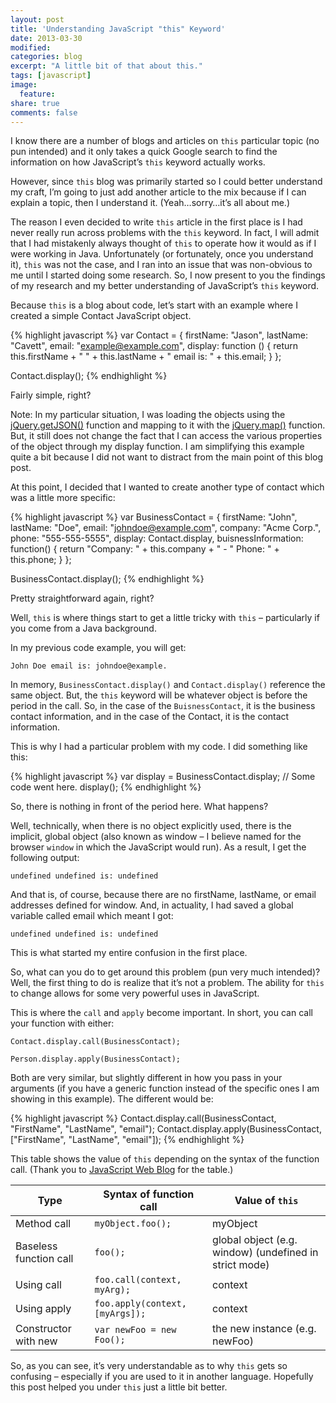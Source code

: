 ```yaml
---
layout: post
title: 'Understanding JavaScript "this" Keyword'
date: 2013-03-30
modified:
categories: blog
excerpt: "A little bit of that about this."
tags: [javascript]
image:
  feature:
share: true
comments: false
---
```

I know there are a number of blogs and articles on `this` particular topic (no pun intended) and it only takes a quick Google search to find the information on how JavaScript’s `this` keyword actually works.

However, since `this` blog was primarily started so I could better understand my craft, I’m going to just add another article to the mix because if I can explain a topic, then I understand it. (Yeah…sorry…it’s all about me.)

The reason I even decided to write `this` article in the first place is I had never really run across problems with the `this` keyword. In fact, I will admit that I had mistakenly always thought of `this` to operate how it would as if I were working in Java. Unfortunately (or fortunately, once you understand it), `this` was not the case, and I ran into an issue that was non-obvious to me until I started doing some research. So, I now present to you the findings of my research and my better understanding of JavaScript’s `this` keyword.

Because `this` is a blog about code, let’s start with an example where I created a simple Contact JavaScript object.

{% highlight javascript %}
var Contact = {
  firstName: "Jason",
  lastName: "Cavett",
  email: "example@example.com",
  display: function () { return this.firstName + " " + this.lastName + " email is: " + this.email; }
};

Contact.display();
{% endhighlight %}

Fairly simple, right?

Note: In my particular situation, I was loading the objects using the [jQuery.getJSON()](http://api.jquery.com/jQuery.getJSON/) function and mapping to it with the [jQuery.map()](http://api.jquery.com/jQuery.map/) function. But, it still does not change the fact that I can access the various properties of the object through my display function. I am simplifying this example quite a bit because I did not want to distract from the main point of this blog post.

At this point, I decided that I wanted to create another type of contact which was a little more specific:

{% highlight javascript %}
var BusinessContact = {
  firstName: "John",
  lastName: "Doe",
  email: "johndoe@example.com",
  company: "Acme Corp.",
  phone: "555-555-5555",
  display: Contact.display,
  buisnessInformation: function() {
    return "Company: " + this.company + " - " Phone: " + this.phone;
  }
};

BusinessContact.display();
{% endhighlight %}

Pretty straightforward again, right?

Well, `this` is where things start to get a little tricky with `this` – particularly if you come from a Java background.

In my previous code example, you will get:

```
John Doe email is: johndoe@example.
```

In memory, `BusinessContact.display()` and `Contact.display()` reference the same object. But, the `this` keyword will be whatever object is before the period in the call. So, in the case of the `BuisnessContact`, it is the business contact information, and in the case of the Contact, it is the contact information.

This is why I had a particular problem with my code. I did something like this:

{% highlight javascript %}
var display = BusinessContact.display;
// Some code went here.
display();
{% endhighlight %}

So, there is nothing in front of the period here. What happens?

Well, technically, when there is no object explicitly used, there is the implicit, global object (also known as window – I believe named for the browser `window` in which the JavaScript would run). As a result, I get the following output:

```
undefined undefined is: undefined
```

And that is, of course, because there are no firstName, lastName, or email addresses defined for window. And, in actuality, I had saved a global variable called email which meant I got:

```
undefined undefined is: undefined
```

This is what started my entire confusion in the first place.

So, what can you do to get around this problem (pun very much intended)? Well, the first thing to do is realize that it’s not a problem. The ability for `this` to change allows for some very powerful uses in JavaScript.

This is where the `call` and `apply` become important. In short, you can call your function with either:

```
Contact.display.call(BusinessContact);
```

```
Person.display.apply(BusinessContact);
```

Both are very similar, but slightly different in how you pass in your arguments (if you have a generic function instead of the specific ones I am showing in this example). The different would be:

{% highlight javascript %}
Contact.display.call(BusinessContact, "FirstName", "LastName", "email");
Contact.display.apply(BusinessContact, ["FirstName", "LastName", "email"]);
{% endhighlight %}

This table shows the value of `this` depending on the syntax of the function call. (Thank you to [JavaScript Web Blog](http://javascriptweblog.wordpress.com/2012/04/09/javascript-fat-city/) for the table.)

Type | Syntax of function call | Value of `this`
--- | --- | ---
Method call | `myObject.foo();` |	myObject
Baseless function call | `foo();` | global object (e.g. window) (undefined in strict mode)
Using call | `foo.call(context, myArg);` | context
Using apply | `foo.apply(context, [myArgs]);` | context
Constructor with new | `var newFoo = new Foo();` | the new instance (e.g. newFoo)

So, as you can see, it’s very understandable as to why `this` gets so confusing – especially if you are used to it in another language. Hopefully this post helped you under `this` just a little bit better.
